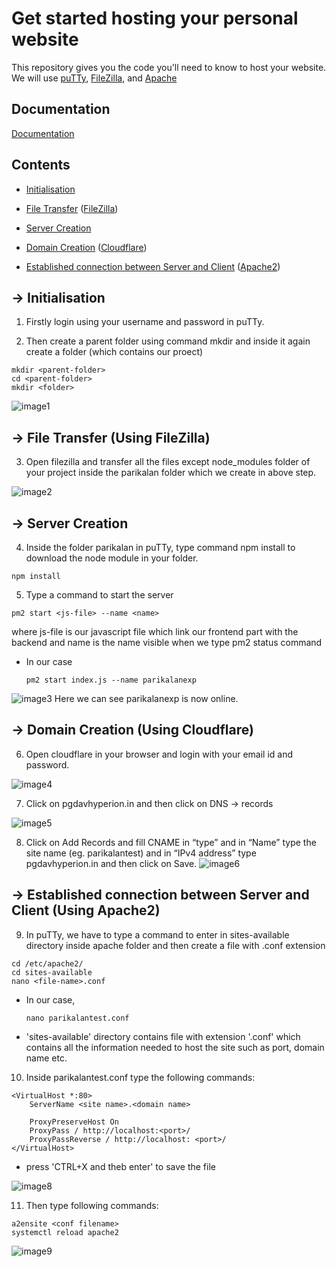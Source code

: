 
# Get started hosting your personal website 

This repository gives you the code you'll need to know to host your website.
We will use [puTTy](https://www.putty.org/), [FileZilla](https://filezilla-project.org/), and [Apache](https://httpd.apache.org/docs/)

## Documentation

[Documentation](https://1drv.ms/w/s!AqhFoBZNVhLmpSGRRscttYDVF1Wb)


## Contents

- [Initialisation](#--initialisation)

- [File Transfer](#--file-transfer-using-filezilla) ([FileZilla](https://filezilla-project.org/))

- [Server Creation](#--server-creation)

- [Domain Creation](#--domain-creation-using-cloudflare) ([Cloudflare](https://dash.cloudflare.com/3fbf28bc9ec4ec7e68b20cf20daf9f37))

- [Established connection between Server and Client](#--established-connection-between-server-and-client-using-apache2) ([Apache2](https://httpd.apache.org/docs/))


## -> Initialisation

1. Firstly login using your username and password in puTTy. 

2. Then create a parent folder using command mkdir and inside it again create a folder (which contains our proect)

```
mkdir <parent-folder>
cd <parent-folder>
mkdir <folder>
```

![image1](https://user-images.githubusercontent.com/97546428/228840250-a7a6ed17-d3b3-4685-9811-0104c76c00b6.png)

## -> File Transfer (Using FileZilla)

3. Open filezilla and transfer all the files except node_modules folder of your project inside the parikalan folder which we create in above step.

![image2](https://user-images.githubusercontent.com/97546428/228845556-da702193-7ca8-494d-b1d3-578482a17e0d.png)

## -> Server Creation

4. Inside the folder parikalan in puTTy, type command npm install to download the node module in your folder.

```
npm install
```

5. Type a command to start the server
```
pm2 start <js-file> --name <name>
```
where js-file is our  javascript file which link our frontend part with the backend and name is the name visible when we type pm2 status command

- In our case
    ```
    pm2 start index.js --name parikalanexp
    ```
![image3](https://user-images.githubusercontent.com/97546428/228848060-30dbf01f-06fa-41eb-abf7-e9441d24e478.png)
Here we can see parikalanexp is now online.

## -> Domain Creation (Using Cloudflare)

6. Open cloudflare in your browser and login with your email id and password.

![image4](https://user-images.githubusercontent.com/97546428/228850405-565e2ba9-3e09-4989-b03b-6aa30c55eadc.png)

7. Click on pgdavhyperion.in and then click on DNS -> records

![image5](https://user-images.githubusercontent.com/97546428/228850687-e0b877aa-6317-4139-9750-afa589e8e0d3.png)

8. Click on Add Records and fill CNAME in “type” and in “Name” type the site name (eg. parikalantest) and in “IPv4 address” type pgdavhyperion.in and then click on Save.
![image6](https://user-images.githubusercontent.com/97546428/228850755-2c03a285-ad75-45dd-bf91-ce467eb5bb8e.png)

## -> Established connection between Server and Client (Using Apache2)

9. In puTTy, we have to type a command to enter in sites-available directory inside apache folder and then create a file with .conf extension

```
cd /etc/apache2/
cd sites-available 
nano <file-name>.conf
```
 - In our case,
    ```
    nano parikalantest.conf
    ```

- 'sites-available' directory contains file with extension '.conf' which contains all the information needed to host the site such as port, domain name etc.

10. Inside parikalantest.conf type the following commands: 
```
<VirtualHost *:80>
    ServerName <site name>.<domain name>
 
    ProxyPreserveHost On
    ProxyPass / http://localhost:<port>/
    ProxyPassReverse / http://localhost: <port>/
</VirtualHost>

```
- press 'CTRL+X and theb enter' to save the file

![image8](https://user-images.githubusercontent.com/97546428/228850905-6c7e548e-a726-458d-827b-ead366982c1f.png)

11. Then type following commands:
```
a2ensite <conf filename>
systemctl reload apache2
```
![image9](https://user-images.githubusercontent.com/97546428/228850961-2c68b606-c594-42da-9db0-11b753c358fb.png)
